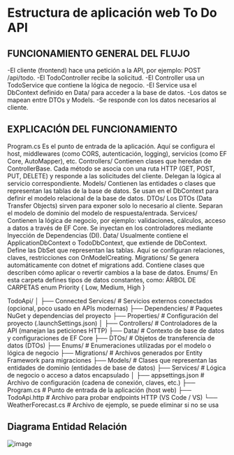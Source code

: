 # Estructura de aplicación web To Do API

## FUNCIONAMIENTO GENERAL DEL FLUJO

-El cliente (frontend) hace una petición a la API, por ejemplo: POST /api/todo.
-El TodoController recibe la solicitud.
-El Controller usa un TodoService que contiene la lógica de negocio.
-El Service usa el DbContext definido en Data/ para acceder a la base de datos.
-Los datos se mapean entre DTOs y Models.
-Se responde con los datos necesarios al cliente.


## EXPLICACIÓN DEL FUNCIONAMIENTO
Program.cs
Es el punto de entrada de la aplicación.
Aquí se configura el host, middlewares (como CORS, autenticación, logging), servicios (como EF Core, AutoMapper), etc.
Controllers/
Contienen clases que heredan de ControllerBase.
Cada método se asocia con una ruta HTTP (GET, POST, PUT, DELETE) y responde a las solicitudes del cliente.
Delegan la lógica al servicio correspondiente.
Models/
Contienen las entidades o clases que representan las tablas de la base de datos.
Se usan en el DbContext para definir el modelo relacional de la base de datos.
DTOs/
Los DTOs (Data Transfer Objects) sirven para exponer solo lo necesario al cliente.
Separan el modelo de dominio del modelo de respuesta/entrada.
Services/
Contienen la lógica de negocio, por ejemplo: validaciones, cálculos, acceso a datos a través de EF Core.
Se inyectan en los controladores mediante Inyección de Dependencias (DI).
Data/
Usualmente contiene el ApplicationDbContext o TodoDbContext, que extiende de DbContext.
Define las DbSet<T> que representan las tablas.
Aquí se configuran relaciones, claves, restricciones con OnModelCreating.
Migrations/
Se genera automáticamente con dotnet ef migrations add.
Contiene clases que describen cómo aplicar o revertir cambios a la base de datos.
Enums/
En esta carpeta defines tipos de datos constantes, como:
ÁRBOL DE CARPETAS
enum Priority { Low, Medium, High }


TodoApi/
│
├── Connected Services/           # Servicios externos conectados (opcional, poco usado en APIs modernas)
├── Dependencies/                 # Paquetes NuGet y dependencias del proyecto
├── Properties/                   # Configuración del proyecto (.launchSettings.json)
│
├── Controllers/                  # Controladores de la API (manejan las peticiones HTTP)
├── Data/                         # Contexto de base de datos y configuraciones de EF Core
├── DTOs/                         # Objetos de transferencia de datos (DTOs)
├── Enums/                        # Enumeraciones utilizadas por el modelo o lógica de negocio
├── Migrations/                   # Archivos generados por Entity Framework para migraciones
├── Models/                       # Clases que representan las entidades de dominio (entidades de base de datos)
├── Services/                     # Lógica de negocio o acceso a datos encapsulado
│
├── appsettings.json              # Archivo de configuración (cadena de conexión, claves, etc.)
├── Program.cs                    # Punto de entrada de la aplicación (host web)
├── TodoApi.http                  # Archivo para probar endpoints HTTP (VS Code / VS)
└── WeatherForecast.cs            # Archivo de ejemplo, se puede eliminar si no se usa

## Diagrama Entidad Relación
![image](https://github.com/user-attachments/assets/c10dfb06-4e92-49bd-a487-061f66c490ac)
